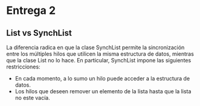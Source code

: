 # Entrega 2

## List vs SynchList

La diferencia radica en que la clase SynchList permite la sincronización entre los múltiples hilos que utilicen la misma estructura de datos, mientras que la clase List no lo hace.
En particular, SynchList impone las siguientes restricciones:

- En cada momento, a lo sumo un hilo puede acceder a la estructura de datos.
- Los hilos que deseen remover un elemento de la lista hasta que la lista no este vacía.

